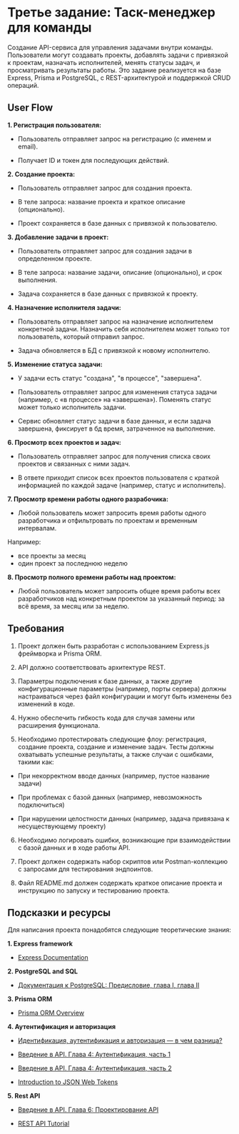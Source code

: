 # Третье задание: Таск-менеджер для команды

Создание API-сервиса для управления задачами внутри команды. Пользователи могут создавать проекты, добавлять задачи с привязкой к проектам, назначать исполнителей, менять статусы задач, и просматривать результаты работы. Это задание реализуется на базе Express, Prisma и PostgreSQL, с REST-архитектурой и поддержкой CRUD операций.

## User Flow

**1. Регистрация пользователя:**

- Пользователь отправляет запрос на регистрацию (с именем и email).

- Получает ID и токен для последующих действий.


**2. Создание проекта:**

- Пользователь отправляет запрос для создания проекта.

- В теле запроса: название проекта и краткое описание (опционально).

- Проект сохраняется в базе данных с привязкой к пользователю.


**3. Добавление задачи в проект:**

- Пользователь отправляет запрос для создания задачи в определенном проекте.

- В теле запроса: название задачи, описание (опционально), и срок выполнения.

- Задача сохраняется в базе данных с привязкой к проекту.


**4. Назначение исполнителя задачи:**

- Пользователь отправляет запрос на назначение исполнителем конкретной задачи. Назначить себя исполнителем может только тот пользователь, который отправил запрос.

- Задача обновляется в БД с привязкой к новому исполнителю.


**5. Изменение статуса задачи:**

- У задачи есть статус "создана", "в процессе", "завершена".

- Пользователь отправляет запрос для изменения статуса задачи (например, с «в процессе» на «завершена»). Поменять статус может только исполнитель задачи.

- Сервис обновляет статус задачи в базе данных, и если задача завершена, фиксирует в бд время, затраченное на выполнение.


**6. Просмотр всех проектов и задач:**

- Пользователь отправляет запрос для получения списка своих проектов и связанных с ними задач.

- В ответе приходит список всех проектов пользователя с краткой информацией по каждой задаче (например, статус и исполнитель).


**7. Просмотр времени работы одного разрабочика:**

- Любой пользователь может запросить время работы одного разработчика и отфильтровать по проектам и временным интервалам. 

Например:

- все проекты за месяц 
- один проект за последнюю неделю


**8. Просмотр полного времени работы над проектом:**

- Любой пользователь может запросить общее время работы всех разработчиков над конкретным проектом за указанный период: за всё время, за месяц или за неделю.


## Требования

1. Проект должен быть разработан с использованием Express.js фреймворка и Prisma ORM.

2. API должно соответствовать архитектуре REST.

3. Параметры подключения к базе данных, а также другие конфигурационные параметры (например, порты сервера) должны настраиваться через файл конфигурации и могут быть изменены без изменений в коде.

4. Нужно обеспечить гибкость кода для случая замены или расширения функционала.

5. Необходимо протестировать следующие флоу: регистрация, создание проекта, создание и изменение задач. Тесты должны охватывать успешные результаты, а также случаи с ошибками, такими как:

- При некорректном вводе данных (например, пустое название задачи)

- При проблемах с базой данных (например, невозможность подключиться)

- При нарушении целостности данных (например, задача привязана к несуществующему проекту)

6. Необходимо логировать ошибки, возникающие при взаимодействии с базой данных и в ходе работы API.

7. Проект должен содержать набор скриптов или Postman-коллекцию с запросами для тестирования эндпоинтов. 

8. Файл README.md должен содержать краткое описание проекта и инструкцию по запуску и тестированию проекта.

## Подсказки и ресурсы

Для написания проекта понадобятся следующие теоретические знания:

**1. Express framework**

* [Express Documentation](https://expressjs.com/en/5x/api.html)

**2. PostgreSQL and SQL**

* [Документация к PostgreSQL: Предисловие, глава I, глава II](https://postgrespro.ru/docs/postgresql/16/index)

**3. Prisma ORM**

* [Prisma ORM Overview](https://www.prisma.io/docs/orm/overview/introduction)

**4. Аутентификация и авторизация**

- [Идентификация, аутентификация и авторизация — в чем разница?](https://www.kaspersky.ru/blog/identification-authentication-authorization-difference/29123/?srsltid=AfmBOore6h53KL0_pcwY2JyTvvjCeyjQczQEadYXKI3Lb8HgfA7aTaCn)

- [Введение в API. Глава 4: Аутентификация, часть 1](https://systems.education/api-auth-1)

- [Введение в API. Глава 4: Аутентификация, часть 2](https://systems.education/api-auth-2)

- [Introduction to JSON Web Tokens](https://jwt.io/introduction)

**5. Rest API**

- [Введение в API. Глава 6: Проектирование API](https://systems.education/api-design)

- [REST API Tutorial](https://restfulapi.net/)